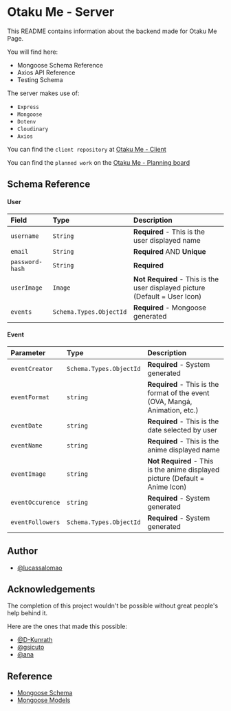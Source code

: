 # Otaku Me - Server

This README contains information about the backend made for Otaku Me Page.

You will find here:
- Mongoose Schema Reference
- Axios API Reference
- Testing Schema

The server makes use of:
- `Express`
- `Mongoose`
- `Dotenv`
- `Cloudinary`
- `Axios`

You can find the `client repository` at [Otaku Me - Client](https://github.com/lucaasalomao/otaku-me-client)

You can find the `planned work` on the [Otaku Me - Planning board](https://miro.com/app/board/uXjVOQyexcw=/?invite_link_id=307959421972)

## Schema Reference

#### User

| Field | Type     | Description                |
| :-------- | :------- | :------------------------- |
| `username` | `String` | **Required** - This is the user displayed name |
| `email` | `String` | **Required** AND **Unique**  |
| `password-hash` | `String` | **Required**   |
| `userImage` | `Image` | **Not Required** - This is the user displayed picture (Default = User Icon) |
| `events` | `Schema.Types.ObjectId` | **Required** - Mongoose generated |

#### Event

| Parameter | Type     | Description                |
| :-------- | :------- | :------------------------- |
| `eventCreator` | `Schema.Types.ObjectId` | **Required** - System generated |
| `eventFormat` | `string` | **Required** - This is the format of the event (OVA, Mangá, Animation, etc.) |
| `eventDate` | `string` | **Required** - This is the date selected by user |
| `eventName` | `string` | **Required** - This is the anime displayed name |
| `eventImage` | `string` | **Not Required** - This is the anime displayed picture (Default = Anime Icon)  |
| `eventOccurence` | `string` | **Required** - System generated |
| `eventFollowers` | `Schema.Types.ObjectId` | **Required** - System generated |

## Author

- [@lucassalomao](https://github.com/lucaasalomao)

## Acknowledgements

The completion of this project wouldn't be possible without great people's help behind it.

Here are the ones that made this possible:

 - [@D-Kunrath](https://github.com/D-Kunrath)
 - [@gsicuto](https://github.com/gsicuto)
 - [@ana](https://bulldogjob.com/news/449-how-to-write-a-good-readme-for-your-github-project)

## Reference

- [Mongoose Schema](https://mongoosejs.com/docs/guide.html)
- [Mongoose Models](https://mongoosejs.com/docs/models.html)